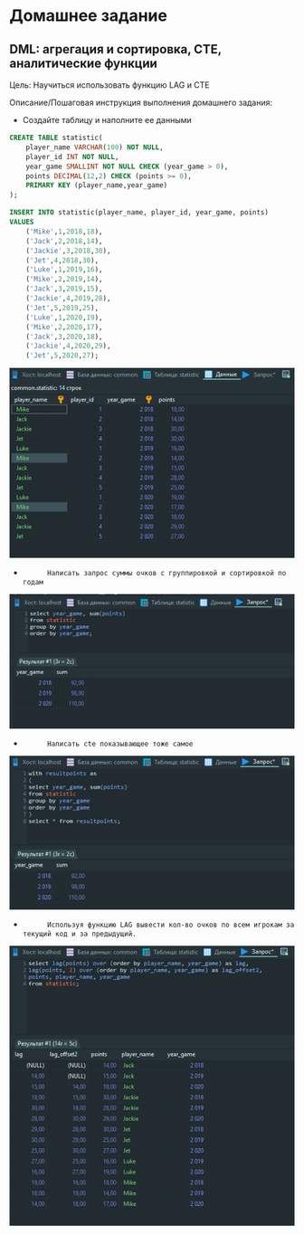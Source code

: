 # Домашнее задание
## DML: агрегация и сортировка, CTE, аналитические функции
Цель: Научиться использовать функцию LAG и CTE

Описание/Пошаговая инструкция выполнения домашнего задания:

- Создайте таблицу и наполните ее данными

``` sql
CREATE TABLE statistic( 
    player_name VARCHAR(100) NOT NULL, 
    player_id INT NOT NULL, 
    year_game SMALLINT NOT NULL CHECK (year_game > 0), 
    points DECIMAL(12,2) CHECK (points >= 0), 
    PRIMARY KEY (player_name,year_game) 
);
```

``` sql
INSERT INTO statistic(player_name, player_id, year_game, points) 
VALUES 
    ('Mike',1,2018,18), 
    ('Jack',2,2018,14), 
    ('Jackie',3,2018,30), 
    ('Jet',4,2018,30), 
    ('Luke',1,2019,16), 
    ('Mike',2,2019,14), 
    ('Jack',3,2019,15), 
    ('Jackie',4,2019,28), 
    ('Jet',5,2019,25), 
    ('Luke',1,2020,19), 
    ('Mike',2,2020,17), 
    ('Jack',3,2020,18), 
    ('Jackie',4,2020,29), 
    ('Jet',5,2020,27);
```

![image](src/image_1.png)

-           Написать запрос суммы очков с группировкой и сортировкой по годам 
![image](src/image_2.png)

-           Написать cte показывающее тоже самое 
![image](src/image_3.png)

-           Используя функцию LAG вывести кол-во очков по всем игрокам за текущий код и за предыдущий. 
![image](src/image_4.png)






   


